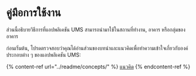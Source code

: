 # คู่มือการใช้งาน

ส่วนนี้อธิบายวิธีการที่แอปพลิเคชัน UMS สามารถนำมาใช้ในสถานที่ทำงาน, อาคาร หรือกลุ่มของอาคาร

ก่อนเริ่มต้น, โปรดตรวจสอบว่าคุณได้อ่านส่วนของบทนำและแนวคิดเพื่อทำความเข้าใจเกี่ยวกับองค์ประกอบต่าง ๆ ของแอปพลิเคชัน UMS:

{% content-ref url="../readme/concepts/" %}
[แนวคิด](../readme/concepts/)
{% endcontent-ref %}
